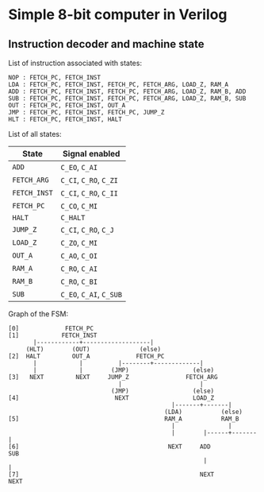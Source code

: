 Simple 8-bit computer in Verilog
================================

## Instruction decoder and machine state

List of instruction associated with states:

```
NOP : FETCH_PC, FETCH_INST
LDA : FETCH_PC, FETCH_INST, FETCH_PC, FETCH_ARG, LOAD_Z, RAM_A
ADD : FETCH_PC, FETCH_INST, FETCH_PC, FETCH_ARG, LOAD_Z, RAM_B, ADD
SUB : FETCH_PC, FETCH_INST, FETCH_PC, FETCH_ARG, LOAD_Z, RAM_B, SUB
OUT : FETCH_PC, FETCH_INST, OUT_A
JMP : FETCH_PC, FETCH_INST, FETCH_PC, JUMP_Z
HLT : FETCH_PC, FETCH_INST, HALT
```

List of all states:

| State        | Signal enabled          |
|--------------|-------------------------|
| `ADD`        | `C_EO`, `C_AI`          |
| `FETCH_ARG`  | `C_CI`, `C_RO`, `C_ZI`  |
| `FETCH_INST` | `C_CI`, `C_RO`, `C_II`  |
| `FETCH_PC`   | `C_CO`, `C_MI`          |
| `HALT`       | `C_HALT`                |
| `JUMP_Z`     | `C_CI`, `C_RO`, `C_J`   |
| `LOAD_Z`     | `C_ZO`, `C_MI`          |
| `OUT_A`      | `C_AO`, `C_OI`          |
| `RAM_A`      | `C_RO`, `C_AI`          |
| `RAM_B`      | `C_RO`, `C_BI`          |
| `SUB`        | `C_EO`, `C_AI`, `C_SUB` |


Graph of the FSM:

```
[0]             FETCH_PC
[1]            FETCH_INST
       |------------+-------------------|
     (HLT)        (OUT)              (else)
[2]  HALT         OUT_A             FETCH_PC
       |            |          |--------+-------------|
       |            |        (JMP)                  (else)
[3]   NEXT         NEXT     JUMP_Z                FETCH_ARG
                               |                      |
                             (JMP)                  (else)
[4]                           NEXT                  LOAD_Z
                                              |-------+-------|
                                            (LDA)           (else)
[5]                                         RAM_A           RAM_B
                                              |               |
                                              |        |------+-------|
[6]                                          NEXT     ADD            SUB
                                                       |              |
[7]                                                   NEXT          NEXT
```
